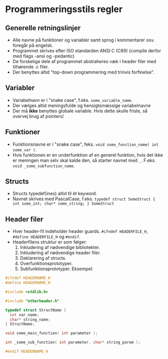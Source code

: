 Programmeringsstils regler
==========================

## Generelle retningslinjer
  - Alle navne på funktioner og variabler samt sprog i kommentarer osv. foregår på engelsk.
  - Programmet skrives efter ISO standarden ANSI C (C89) (compile derfor med flags -ansi og -pedantic)
  - De forskelige dele af programmet abstraheres væk i header filer med tilhørende .c filer.
  - Der benyttes altid "top-down programmering med trinvis forfinelse".

## Variabler
  - Variabelnavn er i "snake case", f.eks. `some_variable_name`.
  - Der vælges altid meningsfulde og hensigtsmæssige variabelnavne
  - Der må **ikke** benyttes globale variable. Hvis dette skulle friste, så overvej brug af pointers!

## Funktioner
  - Funktionsnavne er i "snake case", feks. `void some_function_name( int some_var )`.
  - Hvis funktionen er en underfunktion af en generel funktion, hvis det ikke er meningen man selv skal kalde den, så starter navnet med `_`. F.eks. `void _some_subfunction_name`.

## Structs
  - Structs typedef(ines) altid til ét keyword.
  - Navnet skrives med PascalCase, f.eks.
`typedef struct SomeStruct {
  int some_int;
  char* some_string;
} SomeStruct`

## Header filer
  - Hver header-fil indeholder header guards. `#ifndef HEADERFILE_H`, `#define HEADERFILE_H` og `#endif`.
  - Headerfilens struktur er som følger:
    1. Inkludering af nødvendige bibliotekter.
    2. Inkludering af nødvendige header filer.
    3. Deklarering af structs.
    4. Overfunktionsprototyper.
    5. Subfunktionsprototyper.
Eksempel:
```c
#ifndef HEADERNAME_H
#define HEADERNAME_H

#include <stdlib.h>

#include "otherheader.h"

typedef struct StructName {
  int var_name;
  char* string_name;
} StructName;

void some_main_function( int parameter );

int _some_sub_function( int parameter, char* string_param );

#endif HEADERNAME_H
```
